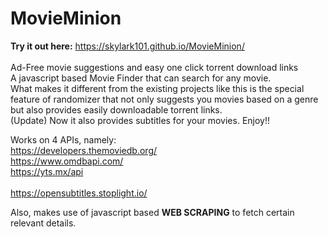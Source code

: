 # MovieMinion  <br>

<b>Try it out here:</b> https://skylark101.github.io/MovieMinion/ <br> <br>
Ad-Free movie suggestions and easy one click torrent download links <br>
A javascript based Movie Finder that can search for any movie. <br>
What makes it different from the existing projects like this is the special feature of randomizer that not only suggests you movies based on a genre but also provides easily downloadable torrent links.<br>
(Update) Now it also provides subtitles for your movies. Enjoy!!

Works on 4 APIs, namely: <br>
https://developers.themoviedb.org/ <br>
https://www.omdbapi.com/ <br>
https://yts.mx/api <br> <br>
https://opensubtitles.stoplight.io/

Also, makes use of javascript based <b>WEB SCRAPING</b> to fetch certain relevant details.
